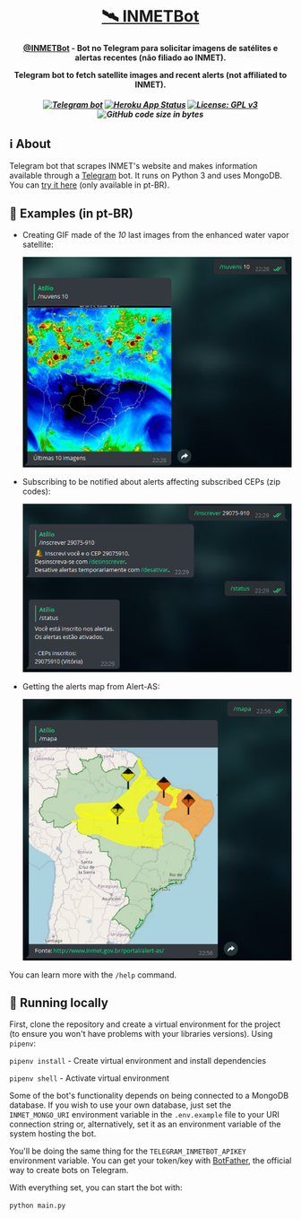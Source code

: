 <h1 align="center">
  <a href="https://t.me/INMETBot">🛰 INMETBot</a>
</h1>

<h4 align="center"><a href="https://t.me/INMETBot">@INMETBot</a> - Bot no Telegram para solicitar imagens de satélites e alertas recentes (não filiado ao INMET).

Telegram bot to fetch satellite images and recent alerts (not affiliated to INMET).

</h4>

<h5 align="center">

[![Telegram bot](https://img.shields.io/badge/Telegram-bot-0088CC)](https://t.me/INMETBot) [![Heroku App Status](https://heroku-shields.herokuapp.com/inmetbot)](https://inmetbot.herokuapp.com) [![License: GPL v3](https://img.shields.io/badge/License-GPLv3-orange.svg)](https://www.gnu.org/licenses/gpl-3.0) ![GitHub code size in bytes](https://img.shields.io/github/languages/code-size/atilioa/inmetbot)

</h5>

## ℹ About

Telegram bot that scrapes INMET's website and makes information available through a [Telegram](http://telegram.org/) bot. It runs on Python 3 and uses MongoDB. You can [try it here](https://telegram.me/INMETBot) (only available in pt-BR).

## 📖 Examples (in pt-BR)

- Creating GIF made of the _10_ last images from the enhanced water vapor satellite:

  ![Telegram bot](.github/vpr.png)

- Subscribing to be notified about alerts affecting subscribed CEPs (zip codes):

  ![Telegram bot](.github/subscribe.png)

- Getting the alerts map from Alert-AS:

  ![Telegram bot](.github/map.png)

You can learn more with the `/help` command.

## 🏡 Running locally

First, clone the repository and create a virtual environment for the project (to ensure you won't have problems with your libraries versions). Using `pipenv`:

`pipenv install` - Create virtual environment and install dependencies

`pipenv shell` - Activate virtual environment

Some of the bot's functionality depends on being connected to a MongoDB database. If you wish to use your own database, just set the `INMET_MONGO_URI` environment variable in the `.env.example` file to your URI connection string or, alternatively, set it as an environment variable of the system hosting the bot.

You'll be doing the same thing for the `TELEGRAM_INMETBOT_APIKEY` environment variable. You can get your token/key with [BotFather](t.me/BotFather), the official way to create bots on Telegram.

With everything set, you can start the bot with:

`python main.py`
